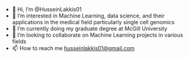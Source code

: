 - 👋 Hi, I’m @HusseinLakkis01
- 👀 I’m interested in Machine Learning, data science, and their applications in the medical field particularly single cell genomics
- 🌱 I’m currently doing my graduate degree at McGill University
- 💞️ I’m looking to collaborate on Machine Learning projects in various fields
- 📫 How to reach me husseinlakkis01@gmail.com

<!---
HusseinLakkis01/HusseinLakkis01 is a ✨ special ✨ repository because its `README.md` (this file) appears on your GitHub profile.
You can click the Preview link to take a look at your changes.
--->
